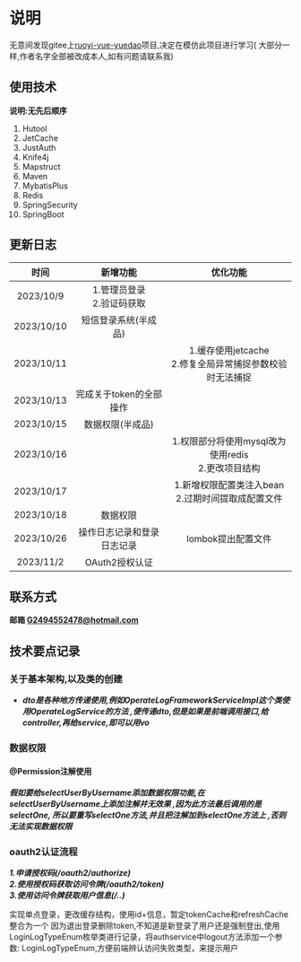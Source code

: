 # 说明

无意间发现gitee上[ruoyi-vue-yuedao](https://gitee.com/zhijiantianya/ruoyi-vue-pro)项目,决定在模仿此项目进行学习(
大部分一样,作者名字全部被改成本人,如有问题请联系我)

## 使用技术

**说明:无先后顺序**

1. Hutool
2. JetCache
3. JustAuth
4. Knife4j
5. Mapstruct
6. Maven
7. MybatisPlus
8. Redis
9. SpringSecurity
10. SpringBoot

## 更新日志

|     时间     |        新增功能        |                  优化功能                  |
|:----------:|:------------------:|:--------------------------------------:|
| 2023/10/9  | 1.管理员登录<br>2.验证码获取 |                                        |
| 2023/10/10 |  短信登录系统(半成品)<br/>  |                                        |
| 2023/10/11 |                    | 1.缓存使用jetcache<br/>2.修复全局异常捕捉参数校验时无法捕捉 |
| 2023/10/13 |   完成关于token的全部操作   |                                        |
| 2023/10/15 |     数据权限(半成品)      |                                        |
| 2023/10/16 |                    |  1.权限部分将使用mysql改为使用redis<br/>2.更改项目结构  |
| 2023/10/17 |                    |   1.新增权限配置类注入bean<br/>2.过期时间提取成配置文件    |
| 2023/10/18 |        数据权限        |                                        |
| 2023/10/26 |   操作日志记录和登录日志记录    |              lombok提出配置文件              |
| 2023/11/2  |     OAuth2授权认证     |                                        |

## 联系方式

**邮箱 G2494552478@hotmail.com**

## 技术要点记录

### 关于基本架构,以及类的创建

- **_dto是各种地方传递使用,例如OperateLogFrameworkServiceImpl这个类使用OperateLogService的方法
  ,便传递dto,但是如果是前端调用接口,给controller,再给service,即可以用vo_**

### 数据权限

#### @Permission注解使用

_**假如要给selectUserByUsername添加数据权限功能,在selectUserByUsername上添加注解并无效果
,因为此方法最后调用的是selectOne, 所以要重写selectOne方法,并且把注解加到selectOne方法上
,否则无法实现数据权限**_

### oauth2认证流程

_**1.申请授权码(/oauth2/authorize)<br>
2.使用授权码获取访问令牌(/oauth2/token)<br>
3.使用访问令牌获取用户信息(/..)**_

实现单点登录，更改缓存结构，使用id+信息，暂定tokenCache和refreshCache整合为一个
因为退出登录删除token,不知道是新登录了用户还是强制登出,使用LoginLogTypeEnum枚举类进行记录，将authservice中logout方法添加一个参数:
LoginLogTypeEnum,方便前端辨认访问失败类型，来提示用户
